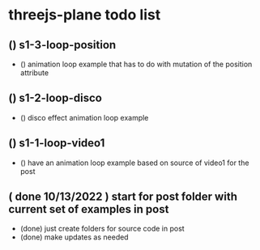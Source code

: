# threejs-plane todo list

## () s1-3-loop-position
* () animation loop example that has to do with mutation of the position attribute

## () s1-2-loop-disco
* () disco effect animation loop example

## () s1-1-loop-video1
* () have an animation loop example based on source of video1 for the post

## ( done 10/13/2022 ) start for post folder with current set of examples in post
* (done) just create folders for source code in post
* (done) make updates as needed